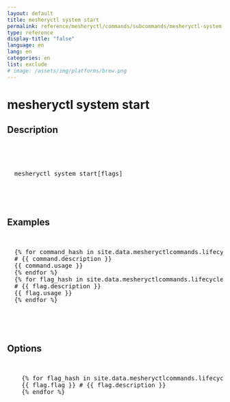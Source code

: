 ```yaml
---
layout: default
title: mesheryctl system start
permalink: reference/mesheryctl/commands/subcommands/mesheryctl-system-start
type: reference
display-title: "false"
language: en
lang: en
categories: en
list: exclude
# image: /assets/img/platforms/brew.png
---
```


<!-- Copy this template to create individual doc pages for each mesheryctl commands -->

<!-- Name of the command -->
# mesheryctl system start

## Description

<!-- Basic usage of the command -->
<pre class="codeblock-pre">
  <div class="codeblock">
    <div class="clipboardjs">
  mesheryctl system start[flags]
    </div>
  </div>
</pre>

## Examples

<pre class="codeblock-pre">
  <div class="codeblock">
  {% for command_hash in site.data.mesheryctlcommands.lifecycle.system.start.command %}{% assign command = command_hash[1] %}
  # {{ command.description }}
  {{ command.usage }}
  {% endfor %}
  {% for flag_hash in site.data.mesheryctlcommands.lifecycle.system.start.flag %}{% assign flag = flag_hash[1] %}
  # {{ flag.description }}
  {{ flag.usage }}
  {% endfor %}
  </div>
</pre>
<br/>


<!-- Options/Flags available in this command -->
## Options

<pre class="codeblock-pre">
  <div class="codeblock">
    {% for flag_hash in site.data.mesheryctlcommands.lifecycle.system.start.flag %}{% assign flag = flag_hash[1] %}
    {{ flag.flag }} # {{ flag.description }}
    {% endfor %}
  </div>
</pre>
<br/>
